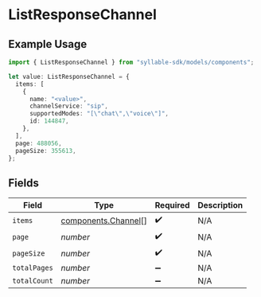 # ListResponseChannel

## Example Usage

```typescript
import { ListResponseChannel } from "syllable-sdk/models/components";

let value: ListResponseChannel = {
  items: [
    {
      name: "<value>",
      channelService: "sip",
      supportedModes: "[\"chat\",\"voice\"]",
      id: 144847,
    },
  ],
  page: 488056,
  pageSize: 355613,
};
```

## Fields

| Field                                                      | Type                                                       | Required                                                   | Description                                                |
| ---------------------------------------------------------- | ---------------------------------------------------------- | ---------------------------------------------------------- | ---------------------------------------------------------- |
| `items`                                                    | [components.Channel](../../models/components/channel.md)[] | :heavy_check_mark:                                         | N/A                                                        |
| `page`                                                     | *number*                                                   | :heavy_check_mark:                                         | N/A                                                        |
| `pageSize`                                                 | *number*                                                   | :heavy_check_mark:                                         | N/A                                                        |
| `totalPages`                                               | *number*                                                   | :heavy_minus_sign:                                         | N/A                                                        |
| `totalCount`                                               | *number*                                                   | :heavy_minus_sign:                                         | N/A                                                        |